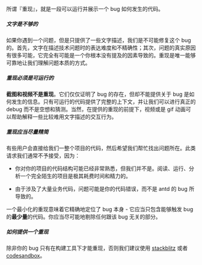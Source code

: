 所谓『重现』，就是一段可以运行并展示一个 bug 如何发生的代码。

##### 文字是不够的

如果你遇到一个问题，但是只提供了一些文字描述，我们是不可能修复这个 bug 的。首先，文字在描述技术问题时的表达难度和不精确性；其次，问题的真实原因有很多可能，它完全有可能是一个你根本没有提及的因素导致的。重现是唯一能够可靠地让我们理解问题本质的方式。

##### 重现必须是可运行的

**截图和视频不是重现**。它们仅仅证明了 bug 的存在，但却不能提供关于 bug 是如何发生的信息。只有可运行的代码提供了完整的上下文，并让我们可以进行真正的 debug 而不是空想和猜测。当然，在提供的重现的前提下，视频或是 gif 动画可以帮助解释一些比较难用文字描述的交互行为。

##### 重现应当尽量精简

有些用户会直接给我们一整个项目的代码，然后希望我们帮忙找出问题所在。此类请求我们通常不予接受，因为：

- 你对你的项目的代码结构可能已经非常熟悉，但我们并不是。阅读、运行、分析一个完全陌生的项目是极其耗费时间和精力的。

- 由于涉及了大量业务代码，问题可能是你的代码错误，而不是 antd 的 bug 所导致的。

一个最小化的重现意味着它精确地定位了 bug 本身 - 它应当只包含能够触发 bug 的**最少量**的代码。你应当尽可能地剔除任何跟该 bug 无关的部分。

##### 如何提供一个重现

除非你的 bug 只有在构建工具下才能重现，否则我们建议使用 <a href="https://stackblitz.com/" target="_blank">stackblitz</a> 或者 <a href="https://codesandbox.io/" target="_blank">codesandbox</a>。
